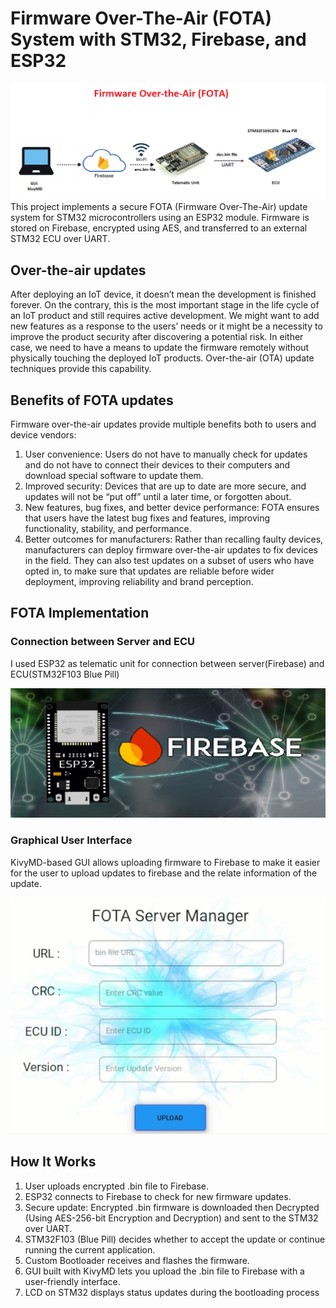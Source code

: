  # Firmware Over-The-Air (FOTA) System with STM32, Firebase, and ESP32
![System Diagram](images/fota.png)
This project implements a secure FOTA (Firmware Over-The-Air) update system for STM32 microcontrollers using an ESP32 module. Firmware is stored on Firebase, encrypted using AES, and transferred to an external STM32 ECU over UART.

## Over-the-air updates
After deploying an IoT device, it doesn’t mean the development is finished forever. On the contrary,
this is the most important stage in the life cycle of an IoT product and still requires active
development. We might want to add new features as a response to the users’ needs or it might be
a necessity to improve the product security after discovering a potential risk. In either case, we
need to have a means to update the firmware remotely without physically touching the deployed
IoT products. Over-the-air (OTA) update techniques provide this capability.

## Benefits of FOTA updates
Firmware over-the-air updates provide multiple benefits both to users and device vendors:
1. User convenience: Users do not have to manually check for updates and do not have to connect their devices to their computers and download special software to update them.
2. Improved security: Devices that are up to date are more secure, and updates will not be “put off” until a later time, or forgotten about.
3. New features, bug fixes, and better device performance: FOTA ensures that users have the latest bug fixes and features, improving functionality, stability, and performance.
4. Better outcomes for manufacturers: Rather than recalling faulty devices, manufacturers can deploy firmware over-the-air updates to fix devices in the field. They can also test updates on a subset of users who have opted in, to make sure that updates are reliable before wider deployment, improving reliability and brand perception.

## FOTA Implementation
### Connection between Server and ECU

I used ESP32 as telematic unit for connection between server(Firebase) and ECU(STM32F103 Blue Pill)

![System Diagram](images/server.png)
### Graphical User Interface

KivyMD-based GUI allows uploading firmware to Firebase to make it easier for the user to upload updates to firebase and the relate information of the update.

![System Diagram](images/gui.PNG)

## How It Works

1. User uploads encrypted .bin file to Firebase.
2. ESP32 connects to Firebase to check for new firmware updates.
3. Secure update: Encrypted .bin firmware is downloaded then Decrypted (Using AES-256-bit Encryption and Decryption) and sent to the STM32 over UART.
4. STM32F103 (Blue Pill) decides whether to accept the update or continue running the current application.
5. Custom Bootloader receives and flashes the firmware.
6. GUI built with KivyMD lets you upload the .bin file to Firebase with a user-friendly interface.
7. LCD on STM32 displays status updates during the bootloading process

